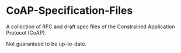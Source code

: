 # CoAP-Specification-Files

A collection of RFC and draft spec files of the Constrained Application Protocol (CoAP).

Not guaranteed to be up-to-date.
